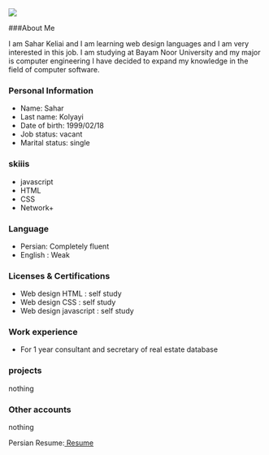 <img src="https://avatars2.githubusercontent.com/u/72030849?s=400&u=a245885d6ff65d1ec255f22129bcefc9ed0607ef&v=4"/>

###About Me 

I am Sahar Keliai and I am learning web design languages and I am very interested in this job.
I am studying at Bayam Noor University and my major is computer engineering
I have decided to expand my knowledge in the field of computer software. 

### Personal Information

- Name: Sahar
- Last name: Kolyayi
- Date of birth: 1999/02/18
- Job status: vacant
- Marital status: single

### skiiis

+ javascript
+ HTML
+ CSS
+ Network+

### Language

- Persian: Completely fluent
- English : Weak

### Licenses & Certifications

- Web design HTML : self study
- Web design CSS : self study
- Web design javascript : self study

### Work experience

- For 1 year consultant and secretary of real estate database

### projects

nothing

### Other accounts

nothing

Persian Resume:<a href="https://mim-saharkolyayi.github.io/saharkolyayi-fa.github.io/"> Resume </a>

